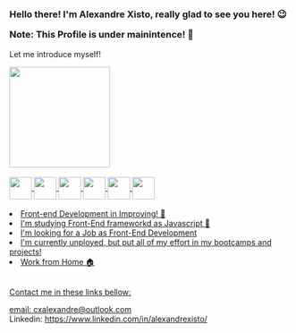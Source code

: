 ### Hello there! I'm Alexandre Xisto, really glad to see you here! 😉  <p>Note: This Profile is under mainintence! 🚫</p>
Let me introduce myself!

<div>
 <a href="https://github.com/AlexandreXisto">
<img height="180cm" src="https://github-readme-stats.vercel.app/api?username=AlexandreXisto&theme=aura&show_icons=true"/><br><br>
  
<div style="display: inline_block">
<img align="center" height="40" width="40" src="https://cdn.jsdelivr.net/gh/devicons/devicon/icons/javascript/javascript-plain.svg">
<img align="center" height="40" width="40" src="https://cdn.jsdelivr.net/gh/devicons/devicon/icons/html5/html5-original.svg">
<img align="center" height="40" width="40" src="https://cdn.jsdelivr.net/gh/devicons/devicon/icons/css3/css3-original.svg">
<img align="center" height="40" width="40" src="https://cdn.jsdelivr.net/gh/devicons/devicon/icons/python/python-original.svg">
<img align="center" height="40" width="40" src="https://cdn.jsdelivr.net/gh/devicons/devicon/icons/pycharm/pycharm-original.svg"/>       
<img align="center" height="40" width="40" src="https://cdn.jsdelivr.net/gh/devicons/devicon/icons/c/c-original.svg">
</div>
<br>

<li>Front-end Development in Improving! 🚀</li>
<li>I'm studying Front-End frameworkd as Javascript 🚀</li>
<li>I'm looking for a Job as Front-End Development</li> 
<li>I'm currently unployed, but put all of my effort in my bootcamps and projects!</li>
<li>Work from Home 🏠</li>

<br>Contact me in these links bellow:

email: cxalexandre@outlook.com <br>
Linkedin: https://www.linkedin.com/in/alexandrexisto/

 
<!--
**AlexandreXisto/AlexandreXisto** is a ✨ _special_ ✨ repository because its `README.md` (this file) appears on your GitHub profile.

Here are some ideas to get you started:

- 🔭 I’m currently working on ...
- 🌱 I’m currently learning ...
- 👯 I’m looking to collaborate on ...
- 🤔 I’m looking for help with ...
- 💬 Ask me about ...
- 📫 How to reach me: ...
- 😄 Pronouns: ...
- ⚡ Fun fact: ...
-->

